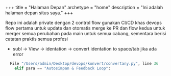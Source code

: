 +++
title = "Halaman Depan"
archetype = "home"
description = "Ini adalah halaman depan situs saya."
+++

Repo ini adalah private dengan 2 control flow gunakan CI/CD khas devops flow pertama untuk update dan otomatis merge ke PR dan flow kedua untuk merger semua perubahan pada main untuk semua cabang, sementara berisi catatan praktis semua profesi

- subl -> View -> identation -> convert identation to space/tab 
jika ada error
```python
  File "/Users/admin/Desktop/devops/konvert/convertany.py", line 36
    elif para == "Autosimpan & Feedback Loop":
```                                              